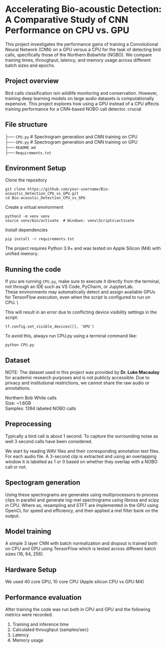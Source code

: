 # Accelerating Bio-acoustic Detection: A Comparative Study of CNN Performance on CPU vs. GPU

This project investigates the performance gains of training a Convolutional Neural Network (CNN) on a GPU versus a CPU for the task of detecting bird calls, specifically those of the Northern Bobwhite (NOBO). We compare training times, throughput, latency, and memory usage across different batch sizes and epochs.

## Project overview
Bird calls classification isin wildlife monitoring and conservation. However, training deep learning models on large audio datasets is computationally expensive. This project explores how using a GPU instead of a CPU affects training performance for a CNN-based NOBO call detector. crucial 

## File structure
├── `CPU.py` # Spectrogram generation and CNN training on CPU \
├── `GPU.py` # Spectrogram generation and CNN training on GPU\
├── `README.md` \
├── `Requirements.txt`

## Environment Setup
Clone the repository

```
git clone https://github.com/your-username/Bio-acoustic_Detection_CPU_vs_GPU.git
cd Bio-acoustic_Detection_CPU_vs_GPU 
```

Create a virtual environment

```
python3 -m venv venv
source venv/bin/activate  # Windows: venv\Scripts\activate
```

Install dependencies

```
pip install -r requirements.txt
```

The project requires Python 3.9+ and was tested on Apple Silicon (M4) with unified memory.

## Running the code

If you are running `CPU.py`, make sure to execute it directly from the terminal, not through an IDE such as VS Code, PyCharm, or JupyterLab. \
These environments may automatically detect and assign available GPUs for TensorFlow execution, even when the script is configured to run on CPU. \

This will result in an error due to conflicting device visibility settings in the script:

```
tf.config.set_visible_devices([], 'GPU')
```

To avoid this, always run CPU.py using a terminal command like:

```
python CPU.py
```

## Dataset
NOTE: The dataset used in this project was provided by **Dr. Luke Macaulay** for academic research purposes and is not publicly accessible. Due to privacy and institutional restrictions, we cannot share the raw audio or annotations.

Northern Bob White calls \
Size: ~1.6GB \
Samples: 1394 labeled NOBO calls

## Preprocessing
Typically a bird call is about 1 second. To capture the surrounding noise as well 3 second calls have been considered.  

We start by reading WAV files and their corresponding annotation text files. For each audio file. A 3-second clip is extracted and using an overlapping window it is labelled as 1 or 0 based on whether they overlap with a NOBO call or not.


 ## Spectogram generation
 Using these spectrograms are generates using multiprocessors to process clips in parallel and generate log-mel spectrograms using librosa and scipy in CPU. Where as,  resampling and STFT are implemented in the GPU using OpenCL for speed and efficiency, and then applied a mel filter bank on the output.

 ## Model training
 A simple 3 layer CNN with batch normalization and dropout is trained both on CPU and GPU using TensorFlow which is tested across different batch sizes (16, 64, 256).

 ## Hardware Setup
 We used 40 core GPU, 10 core CPU (Apple silicon CPU vs GPU M4)

 ## Performance evaluation
After training the code was run both in CPU and GPU and the following metrics were recorded.
1. Training and inference time 
2. Calculated throughput (samples/sec) 
3. Latency
4. Memory usage


